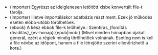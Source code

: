 * (importer) Egyrészt az ideiglenesen letöltött xlsbe konvertált file-t tárolja.
* (importer) Illetve importáláskor adatbázis részt ment. Ezek jó működés esetén előbb-utóbb törölhetőek.
* (ebook) A kész ebbok file-k lelőhelye.: Szentiras_{fordítás rövidítás}_{ev-honap}.{epub|mobi} (Mivel minden hónapban újakat generál, ezért a régiek mindig törölhetőek volnának. Esetleg nem is kell a file névbe az időpont, hanem a file létrejötte szerint ellenőrizhető a kora.)